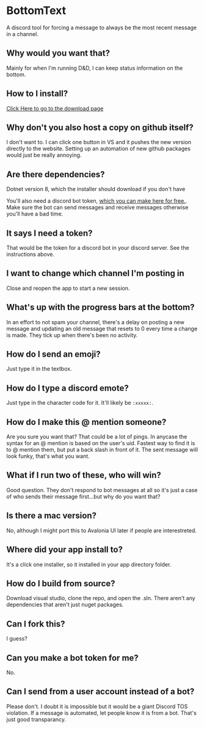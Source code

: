 # BottomText

A discord tool for forcing a message to always be the most recent message in a channel.

## Why would you want that?

Mainly for when I'm running D&D, I can keep status information on the bottom.

## How to I install?

[Click Here to go to the download page](https://pikcube.com/BottomText/)

## Why don't you also host a copy on github itself?
I don't want to. I can click one button in VS and it pushes the new version directly to the website. Setting up an automation of new github packages would just be really annoying.

## Are there dependencies?

Dotnet version 8, which the installer should download if you don't have 

You'll also need a discord bot token, [which you can make here for free.](https://discord.com/developers/applications). Make sure the bot can send messages and receive messages otherwise you'll have a bad time.

## It says I need a token?

That would be the token for a discord bot in your discord server. See the instructions above.

## I want to change which channel I'm posting in

Close and reopen the app to start a new session.

## What's up with the progress bars at the bottom?

In an effort to not spam your channel, there's a delay on posting a new message and updating an old message that resets to 0 every time a change is made. They tick up when there's been no activity.

## How do I send an emoji?
Just type it in the textbox.

## How do I type a discord emote?
Just type in the character code for it. It'll likely be ```:xxxxx:```.

## How do I make this @ mention someone?

Are you sure you want that? That could be a lot of pings. In anycase the syntax for an @ mention is based on the user's uid. Fastest way to find it is to @ mention them, but put a back slash in front of it. The sent message will look funky, that's what you want.

## What if I run two of these, who will win?

Good question. They don't respond to bot messages at all so it's just a case of who sends their message first...but why do you want that?

## Is there a mac version?

No, although I might port this to Avalonia UI later if people are interestreted.

## Where did your app install to?

It's a click one installer, so it installed in your app directory folder.

## How do I build from source?

Download visual studio, clone the repo, and open the .sln. There aren't any dependencies that aren't just nuget packages.

## Can I fork this?

I guess?

## Can you make a bot token for me?

No.

## Can I send from a user account instead of a bot?

Please don't. I doubt it is impossible but it would be a giant Discord TOS violation. If a message is automated, let people know it is from a bot. That's just good transparancy.
